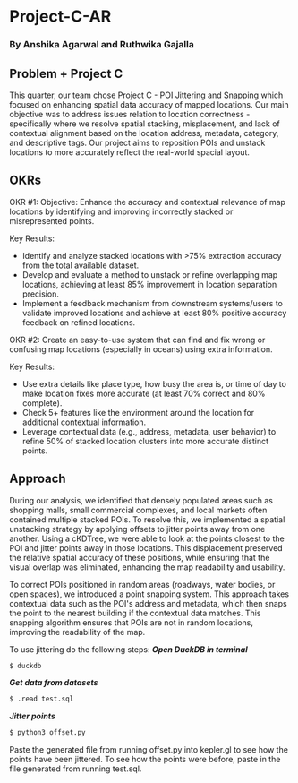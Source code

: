 # Project-C-AR
### By Anshika Agarwal and Ruthwika Gajalla 

## Problem + Project C
This quarter, our team chose Project C - POI Jittering and Snapping which focused on enhancing spatial data accuracy of mapped locations. Our main objective was to address issues relation to location correctness - specifically where we resolve spatial stacking, misplacement, and lack of contextual alignment based on the location address, metadata, category, and descriptive tags. Our project aims to reposition POIs and unstack locations to more accurately reflect the real-world spacial layout. 

## OKRs 
OKR #1: 
Objective: 
Enhance the accuracy and contextual relevance of map locations by identifying and improving incorrectly stacked or misrepresented points.

Key Results: 
* Identify and analyze stacked locations with >75% extraction accuracy from the total available dataset.
* Develop and evaluate a method to unstack or refine overlapping map locations, achieving at least 85% improvement in location separation precision.
* Implement a feedback mechanism from downstream systems/users to validate improved locations and achieve at least 80% positive accuracy feedback on refined locations.

OKR #2: 
Create an easy-to-use system that can find and fix wrong or confusing map locations (especially in oceans) using extra information.

Key Results: 
* Use extra details like place type, how busy the area is, or time of day to make location fixes more accurate (at least 70% correct and 80% complete).
* Check 5+ features like the environment around the location for additional contextual information.
* Leverage contextual data (e.g., address, metadata, user behavior) to refine 50% of stacked location clusters into more accurate distinct points.

## Approach 
During our analysis, we identified that densely populated areas such as shopping malls, small commercial complexes, and local markets often contained multiple stacked POIs. To resolve this, we implemented a spatial unstacking strategy by applying offsets to jitter points away from one another. Using a cKDTree, we were able to look at the points closest to the POI and jitter points away in those locations. This displacement preserved the relative spatial accuracy of these positions, while ensuring that the visual overlap was eliminated, enhancing the map readability and usability. 

To correct POIs positioned in random areas (roadways, water bodies, or open spaces), we introduced a point snapping system. This approach takes contextual data such as the POI's address and metadata, which then snaps the point to the nearest building if the contextual data matches. This snapping algorithm ensures that POIs are not in random locations, improving the readability of the map. 

To use jittering do the following steps: 
***Open DuckDB in terminal***
```bash
$ duckdb
```
***Get data from datasets***
```bash
$ .read test.sql 
```
***Jitter points***
```bash
$ python3 offset.py
```
Paste the generated file from running offset.py into kepler.gl to see how the points have been jittered. To see how the points were before, paste in the file generated from running test.sql. 
